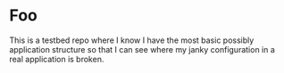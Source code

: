 # Foo

This is a testbed repo where I know I have the most basic
possibly application structure so that I can see where my
janky configuration in a real application is broken.
